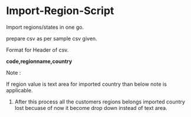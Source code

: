 # Import-Region-Script

Import regions/states in one go.

prepare csv as per sample csv given.

Format for Header of csv.

<b>code,regionname,country</b>

Note :

 If region value is text area for imported country than below note is applicable.  
 
 1) After this process all the customers regions belongs imported country lost becuase of now it become drop down instead of text area.
 
